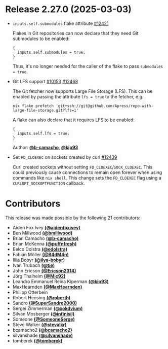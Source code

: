 # Release 2.27.0 (2025-03-03)

- `inputs.self.submodules` flake attribute [#12421](https://github.com/NixOS/nix/pull/12421)

  Flakes in Git repositories can now declare that they need Git submodules to be enabled:
  ```
  {
    inputs.self.submodules = true;
  }
  ```
  Thus, it's no longer needed for the caller of the flake to pass `submodules = true`.

- Git LFS support [#10153](https://github.com/NixOS/nix/pull/10153) [#12468](https://github.com/NixOS/nix/pull/12468)

  The Git fetcher now supports Large File Storage (LFS). This can be enabled by passing the attribute `lfs = true` to the fetcher, e.g.
  ```console
  nix flake prefetch 'git+ssh://git@github.com/Apress/repo-with-large-file-storage.git?lfs=1'
  ```

  A flake can also declare that it requires LFS to be enabled:
  ```
  {
    inputs.self.lfs = true;
  }
  ```

  Author: [**@b-camacho**](https://github.com/b-camacho), [**@kip93**](https://github.com/kip93)

- Set `FD_CLOEXEC` on sockets created by curl [#12439](https://github.com/NixOS/nix/pull/12439)

  Curl created sockets without setting `FD_CLOEXEC`/`SOCK_CLOEXEC`. This could previously cause connections to remain open forever when using commands like `nix shell`. This change sets the `FD_CLOEXEC` flag using a `CURLOPT_SOCKOPTFUNCTION` callback.

# Contributors

This release was made possible by the following 21 contributors:

- Aiden Fox Ivey [**(@aidenfoxivey)**](https://github.com/aidenfoxivey)
- Ben Millwood [**(@bmillwood)**](https://github.com/bmillwood)
- Brian Camacho [**(@b-camacho)**](https://github.com/b-camacho)
- Brian McKenna [**(@puffnfresh)**](https://github.com/puffnfresh)
- Eelco Dolstra [**(@edolstra)**](https://github.com/edolstra)
- Fabian Möller [**(@B4dM4n)**](https://github.com/B4dM4n)
- Illia Bobyr [**(@ilya-bobyr)**](https://github.com/ilya-bobyr)
- Ivan Trubach [**(@tie)**](https://github.com/tie)
- John Ericson [**(@Ericson2314)**](https://github.com/Ericson2314)
- Jörg Thalheim [**(@Mic92)**](https://github.com/Mic92)
- Leandro Emmanuel Reina Kiperman [**(@kip93)**](https://github.com/kip93)
- MaxHearnden [**(@MaxHearnden)**](https://github.com/MaxHearnden)
- Philipp Otterbein
- Robert Hensing [**(@roberth)**](https://github.com/roberth)
- Sandro [**(@SuperSandro2000)**](https://github.com/SuperSandro2000)
- Sergei Zimmerman [**(@xokdvium)**](https://github.com/xokdvium)
- Silvan Mosberger [**(@infinisil)**](https://github.com/infinisil)
- Someone [**(@SomeoneSerge)**](https://github.com/SomeoneSerge)
- Steve Walker [**(@stevalkr)**](https://github.com/stevalkr)
- bcamacho2 [**(@bcamacho2)**](https://github.com/bcamacho2)
- silvanshade [**(@silvanshade)**](https://github.com/silvanshade)
- tomberek [**(@tomberek)**](https://github.com/tomberek)
